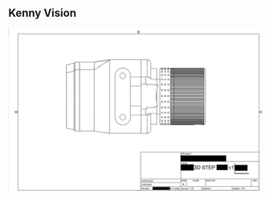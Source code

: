## Kenny Vision

![alt text](https://github.com/burro-jockey/kennyvision/blob/main/Screenshot%202023-03-10%20193829.png?raw=true)
